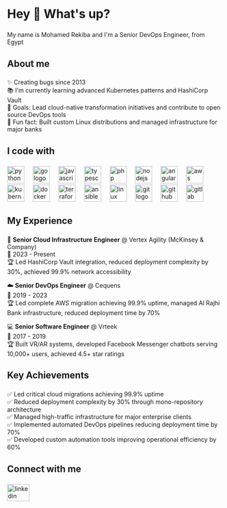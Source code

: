 <h1 align="left">Hey 👋 What's up?</h1>

###

<p align="left">My name is Mohamed Rekiba and I'm a Senior DevOps Engineer, from Egypt</p>

###

<h2 align="left">About me</h2>

###

<p align="left">✨ Creating bugs since 2013<br>📚 I'm currently learning advanced Kubernetes patterns and HashiCorp Vault<br>🎯 Goals: Lead cloud-native transformation initiatives and contribute to open source DevOps tools<br>🎲 Fun fact: Built custom Linux distributions and managed infrastructure for major banks</p>

###

<h2 align="left">I code with</h2>

###

<div align="left">
  <img src="https://cdn.jsdelivr.net/gh/devicons/devicon/icons/python/python-original.svg" height="40" alt="python logo"  />
  <img width="12" />
  <img src="https://cdn.jsdelivr.net/gh/devicons/devicon/icons/go/go-original.svg" height="40" alt="go logo"  />
  <img width="12" />
  <img src="https://cdn.jsdelivr.net/gh/devicons/devicon/icons/javascript/javascript-original.svg" height="40" alt="javascript logo"  />
  <img width="12" />
  <img src="https://cdn.jsdelivr.net/gh/devicons/devicon/icons/typescript/typescript-original.svg" height="40" alt="typescript logo"  />
  <img width="12" />
  <img src="https://cdn.jsdelivr.net/gh/devicons/devicon/icons/php/php-original.svg" height="40" alt="php logo"  />
  <img width="12" />
  <img src="https://cdn.jsdelivr.net/gh/devicons/devicon/icons/nodejs/nodejs-original.svg" height="40" alt="nodejs logo"  />
  <img width="12" />
  <img src="https://cdn.jsdelivr.net/gh/devicons/devicon/icons/angular/angular-original.svg" height="40" alt="angular logo"  />
  <img width="12" />
  <img src="https://cdn.jsdelivr.net/gh/devicons/devicon/icons/amazonwebservices/amazonwebservices-plain-wordmark.svg" height="40" alt="aws logo"  />
  <img width="12" />
  <img src="https://cdn.jsdelivr.net/gh/devicons/devicon/icons/kubernetes/kubernetes-plain.svg" height="40" alt="kubernetes logo"  />
  <img width="12" />
  <img src="https://cdn.jsdelivr.net/gh/devicons/devicon/icons/docker/docker-original.svg" height="40" alt="docker logo"  />
  <img width="12" />
  <img src="https://cdn.jsdelivr.net/gh/devicons/devicon/icons/terraform/terraform-original.svg" height="40" alt="terraform logo"  />
  <img width="12" />
  <img src="https://cdn.jsdelivr.net/gh/devicons/devicon/icons/ansible/ansible-original.svg" height="40" alt="ansible logo"  />
  <img width="12" />
  <img src="https://cdn.jsdelivr.net/gh/devicons/devicon/icons/linux/linux-original.svg" height="40" alt="linux logo"  />
  <img width="12" />
  <img src="https://cdn.jsdelivr.net/gh/devicons/devicon/icons/git/git-original.svg" height="40" alt="git logo"  />
  <img width="12" />
  <img src="https://cdn.jsdelivr.net/gh/devicons/devicon/icons/github/github-original.svg" height="40" alt="github logo"  />
  <img width="12" />
  <img src="https://cdn.jsdelivr.net/gh/devicons/devicon/icons/gitlab/gitlab-original.svg" height="40" alt="gitlab logo"  />
</div>

###

<h2 align="left">My Experience</h2>

###

<p align="left">🔧 <strong>Senior Cloud Infrastructure Engineer</strong> @ Vertex Agility (McKinsey & Company)<br>
📅 2023 - Present<br>
🏆 Led HashiCorp Vault integration, reduced deployment complexity by 30%, achieved 99.9% network accessibility</p>

<p align="left">☁️ <strong>Senior DevOps Engineer</strong> @ Cequens<br>
📅 2019 - 2023<br>
🏆 Led complete AWS migration achieving 99.9% uptime, managed Al Rajhi Bank infrastructure, reduced deployment time by 70%</p>

<p align="left">💻 <strong>Senior Software Engineer</strong> @ Vrteek<br>
📅 2017 - 2019<br>
🏆 Built VR/AR systems, developed Facebook Messenger chatbots serving 10,000+ users, achieved 4.5+ star ratings</p>

###

<h2 align="left">Key Achievements</h2>

###

<p align="left">✅ Led critical cloud migrations achieving 99.9% uptime<br>
✅ Reduced deployment complexity by 30% through mono-repository architecture<br>
✅ Managed high-traffic infrastructure for major enterprise clients<br>
✅ Implemented automated DevOps pipelines reducing deployment time by 70%<br>
✅ Developed custom automation tools improving operational efficiency by 60%</p>

###

<h2 align="left">Connect with me</h2>

###

<div align="left">
  <a href="https://www.linkedin.com/in/mohamed-rekiba" target="_blank">
    <img src="https://raw.githubusercontent.com/maurodesouza/profile-readme-generator/master/src/assets/icons/social/linkedin/default.svg" width="52" height="40" alt="linkedin logo"  />
  </a>
</div>

###
